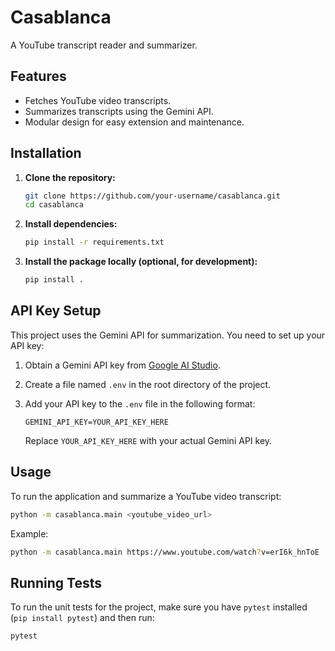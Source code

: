 # Casablanca

A YouTube transcript reader and summarizer.

## Features

- Fetches YouTube video transcripts.
- Summarizes transcripts using the Gemini API.
- Modular design for easy extension and maintenance.

## Installation

1.  **Clone the repository:**

    ```bash
    git clone https://github.com/your-username/casablanca.git
    cd casablanca
    ```

2.  **Install dependencies:**

    ```bash
    pip install -r requirements.txt
    ```

3.  **Install the package locally (optional, for development):**

    ```bash
    pip install .
    ```

## API Key Setup

This project uses the Gemini API for summarization. You need to set up your API key:

1.  Obtain a Gemini API key from [Google AI Studio](https://aistudio.google.com/app/apikey).
2.  Create a file named `.env` in the root directory of the project.
3.  Add your API key to the `.env` file in the following format:

    ```
    GEMINI_API_KEY=YOUR_API_KEY_HERE
    ```

    Replace `YOUR_API_KEY_HERE` with your actual Gemini API key.

## Usage

To run the application and summarize a YouTube video transcript:

```bash
python -m casablanca.main <youtube_video_url>
```

Example:

```bash
python -m casablanca.main https://www.youtube.com/watch?v=erI6k_hnToE
```

## Running Tests

To run the unit tests for the project, make sure you have `pytest` installed (`pip install pytest`) and then run:

```bash
pytest
```